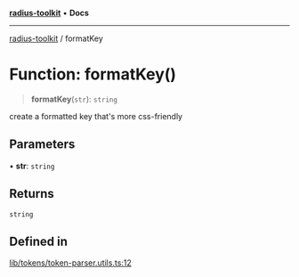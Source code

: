 [**radius-toolkit**](../README.md) • **Docs**

***

[radius-toolkit](../globals.md) / formatKey

# Function: formatKey()

> **formatKey**(`str`): `string`

create a formatted key that's more css-friendly

## Parameters

• **str**: `string`

## Returns

`string`

## Defined in

[lib/tokens/token-parser.utils.ts:12](https://github.com/rangle/radius-token-tango/blob/0fa25351e79af51a833bcebadbd83e27a9791a4f/packages/radius-toolkit/src/lib/tokens/token-parser.utils.ts#L12)

